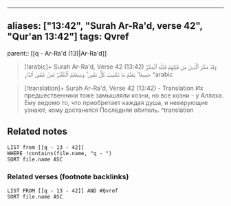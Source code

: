 
---
aliases: ["13:42", "Surah Ar-Ra'd, verse 42", "Qur'an 13:42"]
tags: Qvref
---

parent:: [[q - Ar-Ra'd (13)|Ar-Ra'd]]

> [!arabic]+ Surah Ar-Ra'd, Verse 42 (13:42)
> <span class="quran-arabic">وَقَدْ مَكَرَ ٱلَّذِينَ مِن قَبْلِهِمْ فَلِلَّهِ ٱلْمَكْرُ جَمِيعًا ۖ يَعْلَمُ مَا تَكْسِبُ كُلُّ نَفْسٍ ۗ وَسَيَعْلَمُ ٱلْكُفَّـٰرُ لِمَنْ عُقْبَى ٱلدَّارِ</span>
^arabic

> [!translation]+ Surah Ar-Ra'd, Verse 42 (13:42) - Translation
> Их предшественники тоже замышляли козни, но все козни - у Аллаха. Ему ведомо то, что приобретает каждая душа, и неверующие узнают, кому достанется Последняя обитель.
^translation



## Related notes
```dataview
LIST from [[q - 13 - 42]]
WHERE !contains(file.name, "q - ")
SORT file.name ASC
```

### Related verses (footnote backlinks)
```dataview
LIST FROM [[q - 13 - 42]] AND #Qvref
SORT file.name ASC
```

